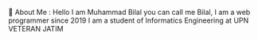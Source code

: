 💫 About Me :
Hello I am Muhammad Bilal you can call me Bilal, I am a web programmer since 2019 I am a student of Informatics Engineering at UPN VETERAN JATIM 
